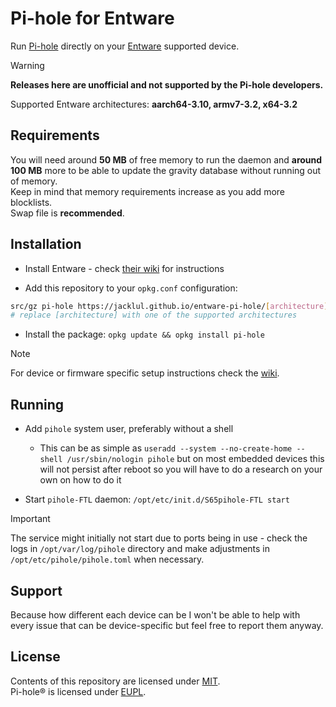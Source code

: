 # Pi-hole for Entware

Run [Pi-hole](https://pi-hole.net) directly on your [Entware](https://github.com/Entware/Entware) supported device.  

> [!WARNING]
> **Releases here are unofficial and not supported by the Pi-hole developers.**

Supported Entware architectures: **aarch64-3.10, armv7-3.2, x64-3.2**

## Requirements

You will need around **50 MB** of free memory to run the daemon and **around 100 MB** more to be able to update the gravity database without running out of memory.  
Keep in mind that memory requirements increase as you add more blocklists.  
Swap file is **recommended**.

## Installation

- Install Entware - check [their wiki](https://github.com/Entware/Entware/wiki) for instructions

- Add this repository to your `opkg.conf` configuration:

```bash
src/gz pi-hole https://jacklul.github.io/entware-pi-hole/[architecture]
# replace [architecture] with one of the supported architectures
```

- Install the package: `opkg update && opkg install pi-hole`

> [!NOTE]
> For device or firmware specific setup instructions check the [wiki](https://github.com/jacklul/entware-pi-hole/wiki).

## Running

- Add `pihole` system user, preferably without a shell
  - This can be as simple as `useradd --system --no-create-home --shell /usr/sbin/nologin pihole` but on most embedded devices this will not persist after reboot so you will have to do a research on your own on how to do it

- Start `pihole-FTL` daemon: `/opt/etc/init.d/S65pihole-FTL start`

> [!IMPORTANT]
> The service might initially not start due to ports being in use - check the logs in `/opt/var/log/pihole` directory and make adjustments in `/opt/etc/pihole/pihole.toml` when necessary.  

## Support

Because how different each device can be I won't be able to help with every issue that can be device-specific but feel free to report them anyway.

## License

Contents of this repository are licensed under [MIT](/LICENSE).  
Pi-hole® is licensed under [EUPL](https://github.com/pi-hole/pi-hole?tab=License-1-ov-file).
